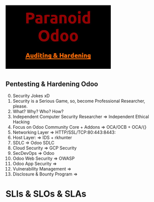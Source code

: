 # ![paranoidodoo-logo](/docs/paranoidodoo-logo.jpg)

## Pentesting &amp; Hardening Odoo 

0. Security Jokes xD
1. Security is a Serious Game, so, become Professional Researcher, please.
2. What? Why? Who? How?
3. Independent Computer Security Researcher => Independent Ethical Hacking
4. Focus on Odoo Community Core + Addons => OCA/OCB + OCA/{}
5. Networking Layer => HTTP/SSL/TCP:80:443:8443:
6. Host Layer: => IDS + rkhunter
7. SDLC => Odoo SDLC
8. Cloud Security => GCP Security
9. SecDevOps => Odoo
10. Odoo Web Security => OWASP
11. Odoo App Security => 
12. Vulnerability Management =>
13. Disclosure & Bounty Program =>

# SLIs & SLOs & SLAs

